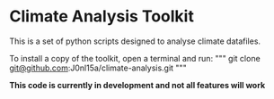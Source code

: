 # Climate Analysis Toolkit

This is a set of python scripts designed to analyse climate datafiles.

To install a copy of the toolkit, open a terminal and run:
"""
git clone git@github.com:J0nl15a/climate-analysis.git
"""

**This code is currently in development and not all features will work**
